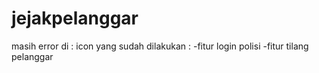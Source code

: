 # jejakpelanggar
masih error di : icon
yang sudah dilakukan : 
-fitur login polisi
-fitur tilang pelanggar
